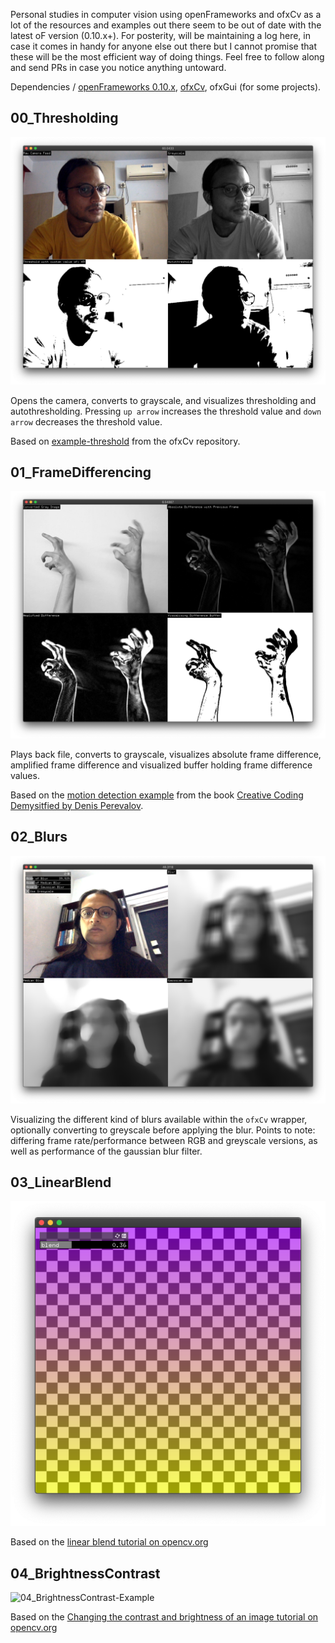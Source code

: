 Personal studies in computer vision using openFrameworks and ofxCv as a lot of the resources and examples out there seem to be out of date with the latest oF version (0.10.x+). For posterity, will be maintaining a log here, in case it comes in handy for anyone else out there but I cannot promise that these will be the most efficient way of doing things. Feel free to follow along and send PRs in case you notice anything untoward.

Dependencies / [openFrameworks 0.10.x](https://openFrameworks.cc), [ofxCv](https://github.com/kylemcdonald/ofxCv), ofxGui (for some projects).

## 00_Thresholding
![Thresholding-example](screenshots/00-Thresholding.png)

Opens the camera, converts to grayscale, and visualizes thresholding and autothresholding. Pressing `up arrow` increases the threshold value and `down arrow` decreases the threshold value.

Based on [example-threshold](https://github.com/kylemcdonald/ofxCv/tree/master/example-threshold) from the ofxCv repository.

## 01_FrameDifferencing
![Differencing-Example](screenshots/01-Differencing.png)

Plays back file, converts to grayscale, visualizes absolute frame difference, amplified frame difference and visualized buffer holding frame difference values.

Based on the [motion detection example](https://github.com/firmread/ofDemystified/tree/master/09-OpenCV-01-MotionDetection) from the book [Creative Coding Demysitfied by Denis Perevalov](https://www.packtpub.com/in/application-development/mastering-openframeworks-creative-coding-demystified).

## 02_Blurs
![Blurs-Example](screenshots/02-Blurs.png)

Visualizing the different kind of blurs available within the `ofxCv` wrapper, optionally converting to greyscale before applying the blur. Points to note: differing frame rate/performance between RGB and greyscale versions, as well as performance of the gaussian blur filter.

## 03_LinearBlend
![LinearBlend-Example](screenshots/03-LinearBlend.png)

Based on the [linear blend tutorial on opencv.org](https://docs.opencv.org/master/d5/dc4/tutorial_adding_images.html)

## 04_BrightnessContrast
![04_BrightnessContrast-Example](screenshots/04-04_BrightnessContrast.png)

Based on the [Changing the contrast and brightness of an image tutorial on opencv.org](https://docs.opencv.org/master/d3/dc1/tutorial_basic_linear_transform.html)
